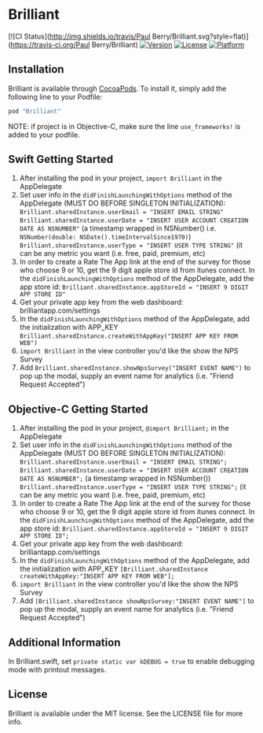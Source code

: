 # Brilliant

[![CI Status](http://img.shields.io/travis/Paul Berry/Brilliant.svg?style=flat)](https://travis-ci.org/Paul Berry/Brilliant)
[![Version](https://img.shields.io/cocoapods/v/Brilliant.svg?style=flat)](http://cocoapods.org/pods/Brilliant)
[![License](https://img.shields.io/cocoapods/l/Brilliant.svg?style=flat)](http://cocoapods.org/pods/Brilliant)
[![Platform](https://img.shields.io/cocoapods/p/Brilliant.svg?style=flat)](http://cocoapods.org/pods/Brilliant)

## Installation

Brilliant is available through [CocoaPods](http://cocoapods.org). To install
it, simply add the following line to your Podfile:

```ruby
pod "Brilliant"
```

NOTE: if project is in Objective-C, make sure the line `use_frameworks!` is added to your podfile.

## Swift Getting Started
1. After installing the pod in your project, `import Brilliant` in the AppDelegate
2. Set user info in the `didFinishLaunchingWithOptions` method of the AppDelegate (MUST DO BEFORE SINGLETON INITIALIZATION):
    `Brilliant.sharedInstance.userEmail = "INSERT EMAIL STRING"`
    `Brilliant.sharedInstance.userDate = "INSERT USER ACCOUNT CREATION DATE AS NSNUMBER"` (a timestamp wrapped in NSNumber() i.e. `NSNumber(double: NSDate().timeIntervalSince1970)`)
    `Brilliant.sharedInstance.userType = "INSERT USER TYPE STRING"` (it can be any metric you want (i.e. free, paid, premium, etc)
3. In order to create a Rate The App link at the end of the survey for those who choose 9 or 10, get the 9 digit apple store id from itunes connect. In the `didFinishLaunchingWithOptions` method of the AppDelegate, add the app store id:
    `Brilliant.sharedInstance.appStoreId = "INSERT 9 DIGIT APP STORE ID"`
4. Get your private app key from the web dashboard: brilliantapp.com/settings
5. In the `didFinishLaunchingWithOptions` method of the AppDelegate, add the initialization with APP_KEY
    `Brilliant.sharedInstance.createWithAppKey("INSERT APP KEY FROM WEB")`
6. `import Brilliant` in the view controller you'd like the show the NPS Survey
6. Add `Brilliant.sharedInstance.showNpsSurvey("INSERT EVENT NAME")` to pop up the modal, supply an event name for analytics (i.e. "Friend Request Accepted")

## Objective-C Getting Started
1. After installing the pod in your project, `@import Brilliant;` in the AppDelegate
2. Set user info in the `didFinishLaunchingWithOptions` method of the AppDelegate (MUST DO BEFORE SINGLETON INITIALIZATION):
    `Brilliant.sharedInstance.userEmail = "INSERT EMAIL STRING";`
    `Brilliant.sharedInstance.userDate = "INSERT USER ACCOUNT CREATION DATE AS NSNUMBER";` (a timestamp wrapped in NSNumber())
    `Brilliant.sharedInstance.userType = "INSERT USER TYPE STRING";` (it can be any metric you want (i.e. free, paid, premium, etc)
3. In order to create a Rate The App link at the end of the survey for those who choose 9 or 10, get the 9 digit apple store id from itunes connect. In the `didFinishLaunchingWithOptions` method of the AppDelegate, add the app store id:
    `Brilliant.sharedInstance.appStoreId = "INSERT 9 DIGIT APP STORE ID";`
4. Get your private app key from the web dashboard: brilliantapp.com/settings
5. In the `didFinishLaunchingWithOptions` method of the AppDelegate, add the initialization with APP_KEY
    `[Brilliant.sharedInstance createWithAppKey:"INSERT APP KEY FROM WEB"];`
6. `import Brilliant` in the view controller you'd like the show the NPS Survey
6. Add `[Brilliant.sharedInstance showNpsSurvey:"INSERT EVENT NAME"]` to pop up the modal, supply an event name for analytics (i.e. "Friend Request Accepted")

## Additional Information
In Brilliant.swift, set `private static var kDEBUG = true` to enable debugging mode with printout messages.

## License

Brilliant is available under the MIT license. See the LICENSE file for more info.
